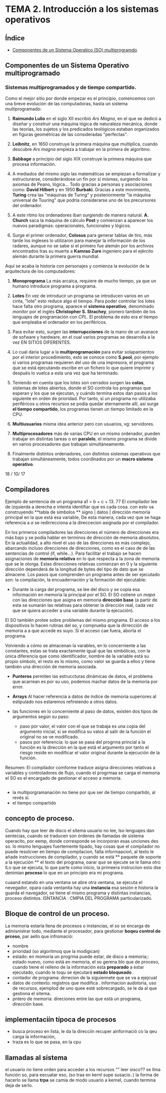 # TEMA 2. Introducción a los sistemas operativos

## Índice
- [Componentes de un Sistema Operatico (SO)
  multiprogramdo](#componentes-de-un-sistema-operativo-multiprogramado)

## Componentes de un Sistema Operativo multiprogramado

### Sistemas multiprogramados y de tiempo compartido.
Como el mejor sitio por donde empezar es el principio, comencemos con una breve evolución de las computadoras, hasta un sistema multiprogramado:

1. **Raimundo Lulio** en el siglo XII escribió *Ars Magna*, en el que se dedicó a diseñar y
construir una máquina lógica de naturaleza mecánica, donde las teorías, los sujetos y los predicados
teológicos estaban organizados en figuras geométricas de las consideradas "perfectas".

2. **Leibnitz**, en 1650 construye la primera máquina que multiplica, cuando descubre *Ars magna*
empieza a trabajar en la primera de algoritmo.

3. **Babbage** a principio del siglo XIX construye la primera máquina que procesa información.

4. A mediados del mismo siglo las matemáticas se empiezan a formalizar y estructurarse,
considerándose un fin por sí mismas, surgiendo los axiomas de Peano, lógica... Todo gracias a
personas y asociaciones como: **David Hilbert** y en 1950 **Burbaki**. Gracias a este movimiento,
**Turing** crea las "máquinas de Turing" y posteriormente "la máquina universal de Tuuring" que
podría considerarse uno de los precursores del ordenador.

5. A este ritmo los ordenadores iban surgiendo de manera natural. **A. Church** saca la máquina de
cálculo **Post** y comienzan a aparecer los nuevos paradigmas: operacionales, funcionales y lógicos.

6. Surge el primer ordenador, **Colosus** para generar tablas de tiro, más tarde los ingleses lo
utilizaron para manejar la información de los radares, aunque no se sabe si el primero fue alemán
por los archivos encontrados tras su muerte a **Kamrao Zure** ingeniero para el ejército alemán
durante la primera guerra mundial.

Aquí se acaba la historia con personajes y comienza la evolución de la arquitectura de los
computadores:

1. **Monoprograma** La más arcaica, requiere de mucho tiempo, ya que un humano introduce programa a
programa.

2. **Lotes** En vez de introducir un programa se introducen varios en un cinta, "lote" esto reduce
algo el tiempo. Para poder controlar los lotes hace falta otro programa, aparece el **sistema
operativo**, denominado *monitor* por el inglés **Christopher S. Strachey**, pionero también de los
lenguajes de programación con *CPL*. El problema de esto era el tiempo que empleaba el ordenador en
los periféricos.

3. Para evitar esto, surgen las **interrupcciones** de la mano de un avanace de sofware y hardware,
en el cual varios programas se desarrolla a la vez EN SITIOS DIFERENTES.

4. Lo cual daría lugar a la **multiprogramación** para evitar solapamientos por el interior
procedimiento, esto se conoce como **S.pool**, por ejemplo si varios programas requieren del uso de
una impresora, el programa que se está ejecutando escribe en un fichero lo que quiere imprimir y
después lo vuelca a esta una vez que ha terminado.

5. Teniendo en cuenta que los lotes son cerrados surgen las **colas**, sistemas de lotes abiertos,
donde el SO controla los programas que esperan y los que se ejecutan, y cuándo termina estos dan
pasos a los siguiente en orden de prioridad. Por tanto, si un programa no utilizaba periféricos u
otros recursos se podía quedar eternamente allí, así surge **el tiempo compartido**, los
programas tienen un tiempo limitado en la CPU.

6. **Multiusuarios** misma idea anterior pero con usuarios, vg: servidores.

7. **Multiprocesadores** más de varias CPU en un mismo ordenador, pueden trabajar en distintas
tareas o en **paralelo**, el mismo programa se divide en varios procesadores que trabajan
simultáneamente.

8. Finalmente distintos ordenadores, con distintos sistemas operativos que trabajan simultáneamente,
todos coordinados por un **macro sistema operativo**.

 18 / 10/ 17

## Compiladores
Ejemplo de sentencia de un programa a1 = b + c + 13. 77
El compilador lee de izquierda a derecha e intenta identifiar que es cada cosa.
con esto va construyendo **tabla de símbolos **
signo |  datos |  dirección memoria principal en la que está esa variable,
De esta manera, cada vez que se haga referencia a *a* se redirrecciona a la direccecion asignada por el compilador.

En los primeros compiladores las direcciones el número de direcciones era más bajo y se podía hablar en terminos de dirección de memoria absolutos.
En la actualidad, a alto nivel el uso de las direcciones es más complejo, abarcando incluso direcciones de direcciones, como es el caso de de las sentencias de control (if, while...). Para facilitar el trabajo se hacen asignaciones de **memoria relativa** en lo que respecta a la zona de memoria que se le otorga. Estas direcciones relativas comienzan en 0 y la siguiente dirección dependerá de la longitud de bytes del tipo de dato que se almacene.
Los pasos que comprenden un programa antes de ser ejecutado son: la compilación, la encuadernación y la formación del ejecutable:

- Durante la carga del programa, se lee del disco y se copia esa información en  memoria la principal por el SO. El SO cotiene un *mapa* con las direcciones que asigna en memoria **dirección base** (a partir de esta se sumarán las relativas para obtener la dirección real, cada vez que se quiera acceder a una variable durante la ejecución).

El SO también protee sobre problemas del mismo programa. El acceso a los dispositivos lo hacen rutinas del so, y comprueba que la dirrección de memoria a a que accede es suyo. Si el acceso cae fuera, aborta el programa.

Volviendo a cómo se almacenan la varables, en lo concerniente a las constantes, estas se trata exactamente igual que las simbólicas, con la única diferencia que como identificador, nombre de la variable está su propio símbolo, el resto es lo mismo, como valor se guarda a ellos y tiene también una dirección de memoria asociada.

  - **Punteros** permiten las estruccturas dinámicas de datos, el problema que acarrean es por su uso, podemos machar datos de la memoria por error.

  - **Arrays** Al hacer referencia a datos de índice de memoria superiores al estipulado nos estaremos refireiendo a otros datos.

  - las funciones en lo concerniente al paso de datos, existen dos tipos de argumentos según su paso:
    - paso por valor, el valor con el que se trabaja es una copia del argumento inicial, si se modifica su valos al salir de la función el original no se ve modificado.
    - pasos por referencia: lo  que se pasa del progrma princial a la función es la dirección en la que está el argumento por tanto el riesgo reside en modificar el valor original durante la ejecución de la función.

Resumen: El compilador comforme traduce asigna direcciones relativas a variables y controladores de flujo, cuando el progrmaa se carga el memoria el SO es el encargado de gestionar el acceso a memoria.

##
- la multiporgramanación no tiene por que ser de tiempo compartido, al revés sí.
- el tiempo compartido

## concepto de proceso.

Cuando hay que leer de disco el sitema usuario no lee, lso lenguajes dan sentecias, cuando se traducen son órdenes de llamadas de sistema operacito, por eemp, donde corresponde se incorporan esas unciones des so.
lo mismo lenguajes fuertemente tipado, hay cosas que el compilador no puede resolcver en tiempo de compilacion, falta informaacioń, al texto le añade instrucciones de compilador, y cuando se está ** paquete de soporte a la ejecución ** el texto del programa, oarar que se ejecute se le llama otro lLo que se ejecuta, lo que parte como inicio, la primeera instruciion esto dse denimian **proceso** lo que en un principio era mi programa.

cuaand estando en una ventana se abre otra ventana, se ejecuta el nevegador, opara cada ventanita hay una **instancia** esa sesión e historia la guarda el navegador, se tiene el mismo programa y distintas instancias, proceso distintos.
ISNTANCIA : CMPIA DEL PROGRAMA particularizado.

## Bloque de control de un proceso.
 La memoria estaría llena de procesos o instancias, el so se encarga de admisnistrar todo, mediante el procesador,
 para gestionar **boqeu control de prceso**, par aello que infromació:

- nombre
- prioridad (so algoritmoq que la modigican) 
- estado: en momoria un progrma puede estar, de disco a memoria;: estado nuevo, como está en memoria, el so gerena blo que de proceso, cuando tiene el relleno de la información esta **preparado** a estar ejecutado, cuando le toqu se ejecutará **estado bloqueado** . 
- contador de programa: dirrecion de la siguiennete que se va a ejejcuat
- datos de contexto: registros que modifica
. informacion audotoria, uso de recursos, ejemplod de uno quee esté sobrecargado, se le da al que gestiona el sitema.
- pntero de memoria: direciones entre las que está un programa, dirección base.


## implementaciín típoca de procesos

 - busca proceso en lista, le da la direcciín recuper ainformació co la qeu carga la información,
 - traza es lo que se pasa, en la cpu

## llamadas al sistema

el usuario no tiene orden para acceder a los recursos "" leer sisco?? se llma función so, para eecuatar eso, (so traa en kernl supe susacio..) la forma de hacerlo se llama **trpa** se camia de modo usuario a kernel, cuando termina deja de serlo.  


